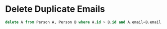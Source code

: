 # Delete Duplicate Emails

```sql
delete A from Person A, Person B where A.id > B.id and A.email=B.email;
```

